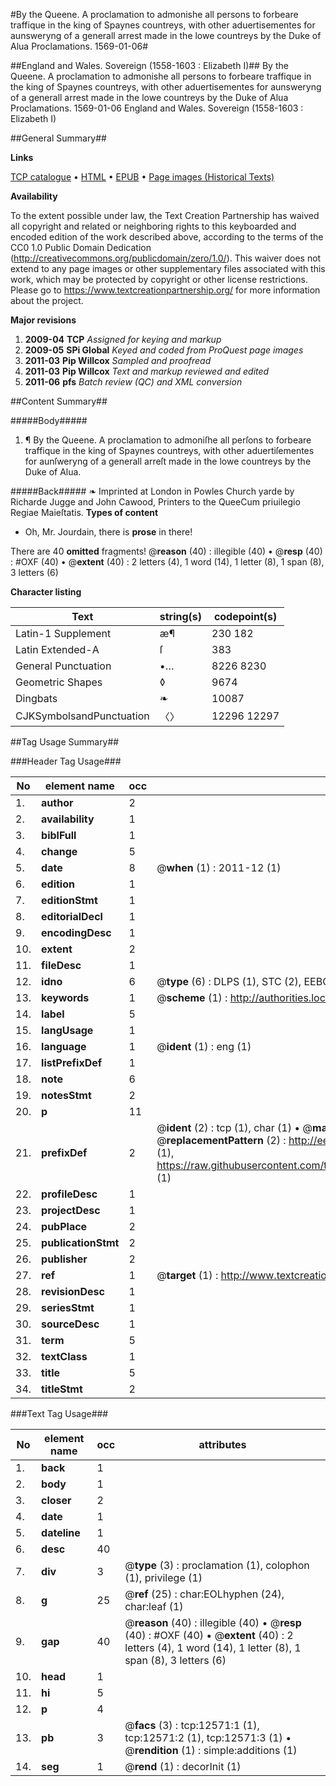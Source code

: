#By the Queene. A proclamation to admonishe all persons to forbeare traffique in the king of Spaynes countreys, with other aduertisementes for aunsweryng of a generall arrest made in the lowe countreys by the Duke of Alua Proclamations. 1569-01-06#

##England and Wales. Sovereign (1558-1603 : Elizabeth I)##
By the Queene. A proclamation to admonishe all persons to forbeare traffique in the king of Spaynes countreys, with other aduertisementes for aunsweryng of a generall arrest made in the lowe countreys by the Duke of Alua
Proclamations. 1569-01-06
England and Wales. Sovereign (1558-1603 : Elizabeth I)

##General Summary##

**Links**

[TCP catalogue](http://www.ota.ox.ac.uk/tcp/)  • 
[HTML](http://tei.it.ox.ac.uk/tcp/Texts-HTML/free/A21/A21701.html)  • 
[EPUB](http://tei.it.ox.ac.uk/tcp/Texts-EPUB/free/A21/A21701.epub) • 
[Page images (Historical Texts)](https://historicaltexts.jisc.ac.uk/eebo-99847534e)

**Availability**

To the extent possible under law, the Text Creation Partnership has waived all copyright and related or neighboring rights to this keyboarded and encoded edition of the work described above, according to the terms of the CC0 1.0 Public Domain Dedication (http://creativecommons.org/publicdomain/zero/1.0/). This waiver does not extend to any page images or other supplementary files associated with this work, which may be protected by copyright or other license restrictions. Please go to https://www.textcreationpartnership.org/ for more information about the project.

**Major revisions**

1. __2009-04__ __TCP__ *Assigned for keying and markup*
1. __2009-05__ __SPi Global__ *Keyed and coded from ProQuest page images*
1. __2011-03__ __Pip Willcox__ *Sampled and proofread*
1. __2011-03__ __Pip Willcox__ *Text and markup reviewed and edited*
1. __2011-06__ __pfs__ *Batch review (QC) and XML conversion*

##Content Summary##

#####Body#####

1. ¶ By the Queene. A proclamation to admoniſhe all perſons to forbeare traffique in the king of Spaynes countreys, with other aduertiſementes for aunſweryng of a generall arreſt made in the lowe countreys by the Duke of Alua.

#####Back#####
❧ Imprinted at London in Powles Church yarde by Richarde Jugge and John Cawood, Printers to the QueeCum priuilegio Regiae Maieſtatis.
**Types of content**

  * Oh, Mr. Jourdain, there is **prose** in there!

There are 40 **omitted** fragments! 
 @__reason__ (40) : illegible (40)  •  @__resp__ (40) : #OXF (40)  •  @__extent__ (40) : 2 letters (4), 1 word (14), 1 letter (8), 1 span (8), 3 letters (6)

**Character listing**


|Text|string(s)|codepoint(s)|
|---|---|---|
|Latin-1 Supplement|æ¶|230 182|
|Latin Extended-A|ſ|383|
|General Punctuation|•…|8226 8230|
|Geometric Shapes|◊|9674|
|Dingbats|❧|10087|
|CJKSymbolsandPunctuation|〈〉|12296 12297|

##Tag Usage Summary##

###Header Tag Usage###

|No|element name|occ|attributes|
|---|---|---|---|
|1.|__author__|2||
|2.|__availability__|1||
|3.|__biblFull__|1||
|4.|__change__|5||
|5.|__date__|8| @__when__ (1) : 2011-12 (1)|
|6.|__edition__|1||
|7.|__editionStmt__|1||
|8.|__editorialDecl__|1||
|9.|__encodingDesc__|1||
|10.|__extent__|2||
|11.|__fileDesc__|1||
|12.|__idno__|6| @__type__ (6) : DLPS (1), STC (2), EEBO-CITATION (1), PROQUEST (1), VID (1)|
|13.|__keywords__|1| @__scheme__ (1) : http://authorities.loc.gov/ (1)|
|14.|__label__|5||
|15.|__langUsage__|1||
|16.|__language__|1| @__ident__ (1) : eng (1)|
|17.|__listPrefixDef__|1||
|18.|__note__|6||
|19.|__notesStmt__|2||
|20.|__p__|11||
|21.|__prefixDef__|2| @__ident__ (2) : tcp (1), char (1)  •  @__matchPattern__ (2) : ([0-9\-]+):([0-9IVX]+) (1), (.+) (1)  •  @__replacementPattern__ (2) : http://eebo.chadwyck.com/downloadtiff?vid=$1&page=$2 (1), https://raw.githubusercontent.com/textcreationpartnership/Texts/master/tcpchars.xml#$1 (1)|
|22.|__profileDesc__|1||
|23.|__projectDesc__|1||
|24.|__pubPlace__|2||
|25.|__publicationStmt__|2||
|26.|__publisher__|2||
|27.|__ref__|1| @__target__ (1) : http://www.textcreationpartnership.org/docs/. (1)|
|28.|__revisionDesc__|1||
|29.|__seriesStmt__|1||
|30.|__sourceDesc__|1||
|31.|__term__|5||
|32.|__textClass__|1||
|33.|__title__|5||
|34.|__titleStmt__|2||


###Text Tag Usage###

|No|element name|occ|attributes|
|---|---|---|---|
|1.|__back__|1||
|2.|__body__|1||
|3.|__closer__|2||
|4.|__date__|1||
|5.|__dateline__|1||
|6.|__desc__|40||
|7.|__div__|3| @__type__ (3) : proclamation (1), colophon (1), privilege (1)|
|8.|__g__|25| @__ref__ (25) : char:EOLhyphen (24), char:leaf (1)|
|9.|__gap__|40| @__reason__ (40) : illegible (40)  •  @__resp__ (40) : #OXF (40)  •  @__extent__ (40) : 2 letters (4), 1 word (14), 1 letter (8), 1 span (8), 3 letters (6)|
|10.|__head__|1||
|11.|__hi__|5||
|12.|__p__|4||
|13.|__pb__|3| @__facs__ (3) : tcp:12571:1 (1), tcp:12571:2 (1), tcp:12571:3 (1)  •  @__rendition__ (1) : simple:additions (1)|
|14.|__seg__|1| @__rend__ (1) : decorInit (1)|
